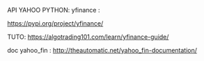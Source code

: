 API YAHOO PYTHON:
yfinance : 

https://pypi.org/project/yfinance/

TUTO:
https://algotrading101.com/learn/yfinance-guide/

doc yahoo_fin :
http://theautomatic.net/yahoo_fin-documentation/